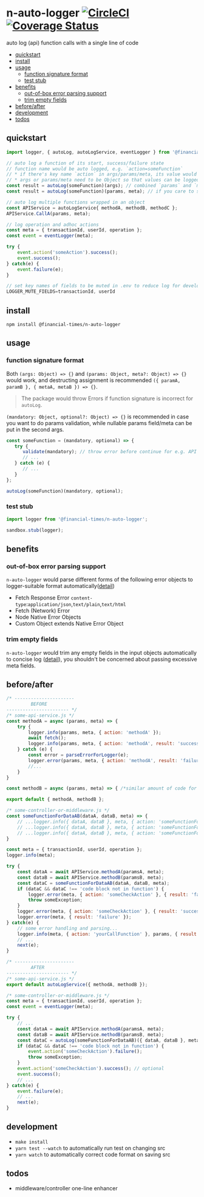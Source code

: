 # n-auto-logger [![CircleCI](https://circleci.com/gh/Financial-Times/n-auto-logger.svg?style=svg)](https://circleci.com/gh/Financial-Times/n-auto-logger) [![Coverage Status](https://coveralls.io/repos/github/Financial-Times/n-auto-logger/badge.svg?branch=master)](https://coveralls.io/github/Financial-Times/n-auto-logger?branch=master)
auto log (api) function calls with a single line of code

- [quickstart](#quickstart)
- [install](#install)
- [usage](#usage)
   * [function signature format](#function-signature-format)
   * [test stub](#test-stub)
- [benefits](#benefits)
   * [out-of-box error parsing support](#out-of-box-error-parsing-support)
   * [trim empty fields](#trim-empty-fields)
- [before/after](#beforeafter)
- [development](#development)
- [todos](#todos)


## quickstart
```js
import logger, { autoLog, autoLogService, eventLogger } from '@financial-times/n-auto-logger';
```

```js
// auto log a function of its start, success/failure state 
// function name would be auto logged, e.g. `action=someFunction`
// * if there's key name `action` in args/params/meta, its value would override the above
// * args or params/meta need to be Object so that values can be logged with key names
const result = autoLog(someFunction)(args); // combined `params` and `meta` in one object `args`
const result = autoLog(someFunction)(params, meta); // if you care to seperate `params` and `meta`
```

```js
// auto log multiple functions wrapped in an object
const APIService = autoLogService{ methodA, methodB, methodC };
APIService.CallA(params, meta);
```

```js
// log operation and adhoc actions
const meta = { transactionId, userId, operation };
const event = eventLogger(meta);

try {
    event.action('someAction').success();
    event.success();
} catch(e) {
    event.failure(e);
}
```

```js
// set key names of fields to be muted in .env to reduce log for development
LOGGER_MUTE_FIELDS=transactionId, userId
```

## install
```shell
npm install @financial-times/n-auto-logger
```

## usage

### function signature format

Both `(args: Object) => {}` and `(params: Object, meta?: Object) => {}` would work, and destructing assignment is recommended `({ paramA, paramB }, { metaA, metaB }) => {}`.

> The package would throw Errors if function signature is incorrect for `autoLog`.

`(mandatory: Object, optional?: Object) => {}` is recommended in case you want to do params validation, while nullable params field/meta can be put in the second args.
```js
const someFunction = (mandatory, optional) => {
   try {
      validate(mandatory); // throw error before continue for e.g. API call
      // ...
   } catch (e) {
      // ...
   }
};

autoLog(someFunction)(mandatory, optional);
```

### test stub

```js
import logger from '@financial-times/n-auto-logger';

sandbox.stub(logger);
```

## benefits

### out-of-box error parsing support

`n-auto-logger` would parse different forms of the following error objects to logger-suitable format automatically([detail](src/failure.js))
* Fetch Response Error `content-type`:`application/json`,`text/plain`,`text/html`
* Fetch (Network) Error
* Node Native Error Objects
* Custom Object extends Native Error Object

### trim empty fields

`n-auto-logger` would trim any empty fields in the input objects automatically to concise log ([detail](src/index.js)), you shouldn't be concerned about passing excessive meta fields.

## before/after
```js
/* ---------------------- 
         BEFORE 
----------------------- */
/* some-api-service.js */
const methodA = async (params, meta) => {
    try {
        logger.info(params, meta, { action: 'methodA' });
        await fetch();
        logger.info(params, meta, { action: 'methodA', result: 'success' });
    } catch (e) {
        const error = parseErrorForLogger(e);
        logger.error(params, meta, { action: 'methodA', result: 'failure' }, error);
        //...
    }
}

const methodB = async (params, meta) => { /*similar amount of code for logger*/ };

export default { methodA, methodB };

/* some-controller-or-middleware.js */
const someFunctionForDataAB(dataA, dataB, meta) => {
    // ...logger.info({ dataA, dataB }, meta, { action: 'someFunctionForDataAB' });
    // ...logger.info({ dataA, dataB }, meta, { action: 'someFunctionForDataAB', result: 'success' });
    // ...logger.info({ dataA, dataB }, meta, { action: 'someFunctionForDataAB', result: 'failure' });
}

const meta = { transactionId, userId, operation };
logger.info(meta);

try {
    const dataA = await APIService.methodA(paramsA, meta);
    const dataB = await APIService.methodB(paramsB, meta);
    const dataC = someFunctionForDataAB(dataA, dataB, meta);
    if (dataC && dataC !== 'code block not in function') {
        logger.error(meta, { action: 'someCheckAction' }, { result: 'failure' });
        throw someException;
    }
    logger.error(meta, { action: 'someCheckAction' }, { result: 'success' });; // optional
    logger.error(meta, { result: 'failure' });
} catch(e) {
    // some error handling and parsing...
    logger.info(meta, { action: 'yourCallFunction' }, params, { result: 'failure' }, parsedError);
    // ...
    next(e);
}
```

```js
/* ---------------------- 
         AFTER
----------------------- */
/* some-api-service.js */
export default autoLogService({ methodA, methodB });

/* some-controller-or-middleware.js */
const meta = { transactionId, userId, operation };
const event = eventLogger(meta);

try {
    // ...
    const dataA = await APIService.methodA(paramsA, meta);
    const dataB = await APIService.methodB(paramsB, meta);
    const dataC = autoLog(someFunctionForDataAB)({ dataA, dataB }, meta);
    if (dataC && dataC !== 'code block not in function') {
        event.action('someCheckAction').failure();
        throw someException;
    }
    event.action('someCheckAction').success(); // optional
    event.success();
    // ...
} catch(e) {
    event.failure(e);
    // ...
    next(e);
}
```

## development
* `make install`
* `yarn test --watch` to automatically run test on changing src
* `yarn watch` to automatically correct code format on saving src

## todos
* middleware/controller one-line enhancer
